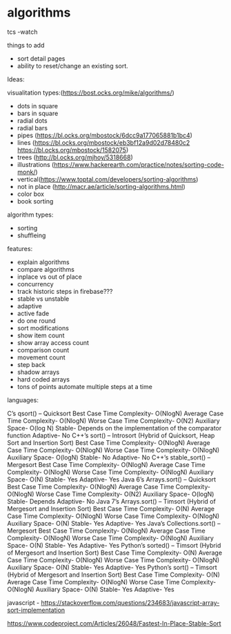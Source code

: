 # algorithms

tcs -watch


things to add
- sort detail pages
- ability to reset/change an existing sort.



Ideas:

visualitation types:(https://bost.ocks.org/mike/algorithms/)

- dots in square
- bars in square
- radial dots
- radial bars
- pipes (https://bl.ocks.org/mbostock/6dcc9a177065881b1bc4)
- lines (https://bl.ocks.org/mbostock/eb3bf12a9d02d78480c2 https://bl.ocks.org/mbostock/1582075)
- trees (http://bl.ocks.org/mjhoy/5318668)
- illustrations (https://www.hackerearth.com/practice/notes/sorting-code-monk/)
- vertical(https://www.toptal.com/developers/sorting-algorithms)
- not in place (http://macr.ae/article/sorting-algorithms.html)
- color box
- book sorting

algorithm types:
- sorting
- shuffleing


features:
- explain algorithms
- compare algorithms
- inplace vs out of place
- concurrency
- track historic steps in firebase???
- stable vs unstable
- adaptive
- active fade
- do one round
- sort modifications
- show item count
- show array access count
- comparison count
- movement count
- step back
- shadow arrays
- hard coded arrays
- tons of points automate multiple steps at a time

languages:

C’s qsort() – Quicksort
    Best Case Time Complexity- O(NlogN)
    Average Case Time Complexity- O(NlogN)
    Worse Case Time Complexity- O(N2)
    Auxiliary Space- O(log N)
    Stable- Depends on the implementation of the comparator function
    Adaptive- No
C++’s sort() – Introsort (Hybrid of Quicksort, Heap Sort and Insertion Sort)
    Best Case Time Complexity- O(NlogN)
    Average Case Time Complexity- O(NlogN)
    Worse Case Time Complexity- O(NlogN)
    Auxiliary Space- O(logN)
    Stable- No
    Adaptive- No
C++’s stable_sort() – Mergesort
    Best Case Time Complexity- O(NlogN)
    Average Case Time Complexity- O(NlogN)
    Worse Case Time Complexity- O(NlogN)
    Auxiliary Space- O(N)
    Stable- Yes
    Adaptive- Yes
Java 6’s Arrays.sort() – Quicksort
    Best Case Time Complexity- O(NlogN)
    Average Case Time Complexity- O(NlogN)
    Worse Case Time Complexity- O(N2)
    Auxiliary Space- O(logN)
    Stable- Depends
    Adaptive- No
Java 7’s Arrays.sort() – Timsort (Hybrid of Mergesort and Insertion Sort)
    Best Case Time Complexity- O(N)
    Average Case Time Complexity- O(NlogN)
    Worse Case Time Complexity- O(NlogN)
    Auxiliary Space- O(N)
    Stable- Yes
    Adaptive- Yes
Java’s Collections.sort() – Mergesort
    Best Case Time Complexity- O(NlogN)
    Average Case Time Complexity- O(NlogN)
    Worse Case Time Complexity- O(NlogN)
    Auxiliary Space- O(N)
    Stable- Yes
    Adaptive- Yes
Python’s sorted() – Timsort (Hybrid of Mergesort and Insertion Sort)
    Best Case Time Complexity- O(N)
    Average Case Time Complexity- O(NlogN)
    Worse Case Time Complexity- O(NlogN)
    Auxiliary Space- O(N)
    Stable- Yes
    Adaptive- Yes
Python’s sort() – Timsort (Hybrid of Mergesort and Insertion Sort)
    Best Case Time Complexity- O(N)
    Average Case Time Complexity- O(NlogN)
    Worse Case Time Complexity- O(NlogN)
    Auxiliary Space- O(N)
    Stable- Yes
    Adaptive- Yes

javascript - https://stackoverflow.com/questions/234683/javascript-array-sort-implementation

https://www.codeproject.com/Articles/26048/Fastest-In-Place-Stable-Sort
